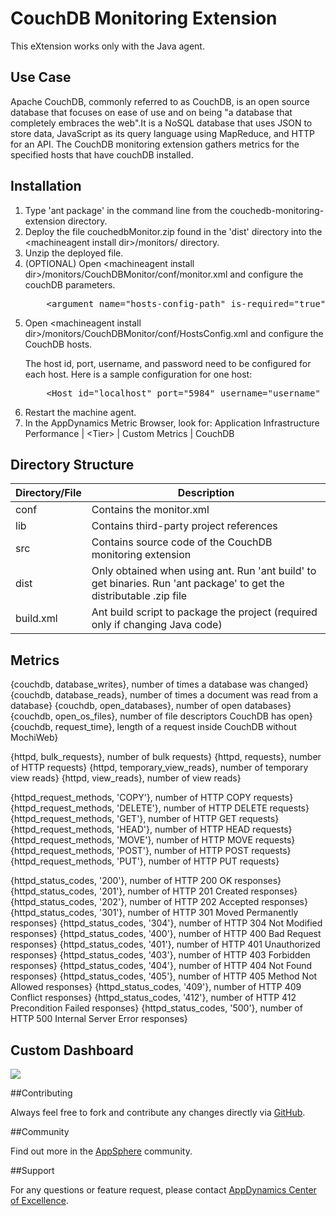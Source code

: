 CouchDB Monitoring Extension
============================

This eXtension works only with the Java agent.

## Use Case

Apache CouchDB, commonly referred to as CouchDB, is an open source database that focuses on ease of use and on being "a database that completely embraces the web".It is a NoSQL database that uses JSON to store data, JavaScript as its query language using MapReduce, and HTTP for an API. The CouchDB monitoring extension gathers metrics for the specified hosts that have couchDB installed. 

## Installation
<ol>
	<li>Type 'ant package' in the command line from the couchedb-monitoring-extension directory.
	</li>
	<li>Deploy the file couchedbMonitor.zip found in the 'dist' directory into the &lt;machineagent install dir&gt;/monitors/ directory.
	</li>
	<li>Unzip the deployed file.
	</li>
	<li> (OPTIONAL) Open &lt;machineagent install dir&gt;/monitors/CouchDBMonitor/conf/monitor.xml and configure the couchDB parameters.
<p></p>
<pre>
	&lt;argument name="hosts-config-path" is-required="true" default-value="monitors/CouchDBMonitor/conf/HostsConfig.xml" /&gt;          
</pre>
	</li>	
	<li>Open &lt;machineagent install dir&gt;/monitors/CouchDBMonitor/conf/HostsConfig.xml and configure the CouchDB hosts.
<p>The host id, port, username, and password need to be configured for each host. Here is a sample configuration for one host: </p>
<pre>
	&lt;Host id="localhost" port="5984" username="username" password="password"/&gt;          
</pre>
	</li>	
	<li> Restart the machine agent.
	</li>
	<li>In the AppDynamics Metric Browser, look for: Application Infrastructure Performance | &lt;Tier&gt; | Custom Metrics | CouchDB
	</li>
</ol>

## Directory Structure

| Directory/File | Description |
|----------------|-------------|
|conf            | Contains the monitor.xml |
|lib             | Contains third-party project references |
|src             | Contains source code of the CouchDB monitoring extension |
|dist            | Only obtained when using ant. Run 'ant build' to get binaries. Run 'ant package' to get the distributable .zip file |
|build.xml       | Ant build script to package the project (required only if changing Java code) |

## Metrics

{couchdb, database_writes}, number of times a database was changed}
{couchdb, database_reads}, number of times a document was read from a database}
{couchdb, open_databases}, number of open databases}
{couchdb, open_os_files}, number of file descriptors CouchDB has open}
{couchdb, request_time}, length of a request inside CouchDB without MochiWeb}

{httpd, bulk_requests}, number of bulk requests}
{httpd, requests}, number of HTTP requests}
{httpd, temporary_view_reads}, number of temporary view reads}
{httpd, view_reads}, number of view reads}

{httpd_request_methods, 'COPY'}, number of HTTP COPY requests}
{httpd_request_methods, 'DELETE'}, number of HTTP DELETE requests}
{httpd_request_methods, 'GET'}, number of HTTP GET requests}
{httpd_request_methods, 'HEAD'}, number of HTTP HEAD requests}
{httpd_request_methods, 'MOVE'}, number of HTTP MOVE requests}
{httpd_request_methods, 'POST'}, number of HTTP POST requests}
{httpd_request_methods, 'PUT'}, number of HTTP PUT requests}

{httpd_status_codes, '200'}, number of HTTP 200 OK responses}
{httpd_status_codes, '201'}, number of HTTP 201 Created responses}
{httpd_status_codes, '202'}, number of HTTP 202 Accepted responses}
{httpd_status_codes, '301'}, number of HTTP 301 Moved Permanently responses}
{httpd_status_codes, '304'}, number of HTTP 304 Not Modified responses}
{httpd_status_codes, '400'}, number of HTTP 400 Bad Request responses}
{httpd_status_codes, '401'}, number of HTTP 401 Unauthorized responses}
{httpd_status_codes, '403'}, number of HTTP 403 Forbidden responses}
{httpd_status_codes, '404'}, number of HTTP 404 Not Found responses}
{httpd_status_codes, '405'}, number of HTTP 405 Method Not Allowed responses}
{httpd_status_codes, '409'}, number of HTTP 409 Conflict responses}
{httpd_status_codes, '412'}, number of HTTP 412 Precondition Failed responses}
{httpd_status_codes, '500'}, number of HTTP 500 Internal Server Error responses}

## Custom Dashboard

![](https://raw.github.com/Appdynamics/couchedb-monitoring-extension/master/couchedb%20Dashboard.png?token=2880440__eyJzY29wZSI6IlJhd0Jsb2I6QXBwZHluYW1pY3MvZWhjYWNoZS1tb25pdG9yaW5nLWV4dGVuc2lvbi9tYXN0ZXIvRWhjYWNoZSBEYXNoYm9hcmQucG5nIiwiZXhwaXJlcyI6MTM4NDM2NzI4Mn0%3D--a6f98fa60151f8b5c0823c39fb52770d147e55bf)

##Contributing

Always feel free to fork and contribute any changes directly via [GitHub](https://github.com/Appdynamics/couchedb-monitoring-extension).

##Community

Find out more in the [AppSphere](http://appsphere.appdynamics.com) community.

##Support

For any questions or feature request, please contact [AppDynamics Center of Excellence](mailto:ace-request@appdynamics.com).

